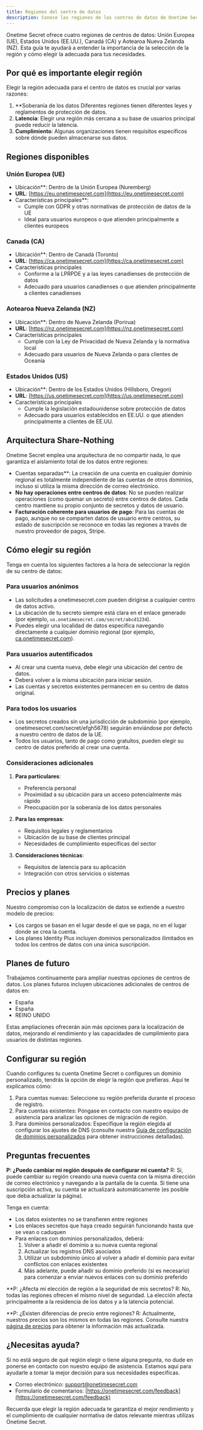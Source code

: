 ```yaml
---
title: Regiones del centro de datos
description: Conoce las regiones de los centros de datos de Onetime Secret y cómo elegir la adecuada para tus necesidades.
---
```


Onetime Secret ofrece cuatro regiones de centros de datos: Unión Europea (UE), Estados Unidos (EE.UU.), Canadá (CA) y Aotearoa Nueva Zelanda (NZ). Esta guía te ayudará a entender la importancia de la selección de la región y cómo elegir la adecuada para tus necesidades.

## Por qué es importante elegir región

Elegir la región adecuada para el centro de datos es crucial por varias razones:

1. **Soberanía de los datos Diferentes regiones tienen diferentes leyes y reglamentos de protección de datos.
2. **Latencia**: Elegir una región más cercana a su base de usuarios principal puede reducir la latencia.
3. **Cumplimiento**: Algunas organizaciones tienen requisitos específicos sobre dónde pueden almacenarse sus datos.

## Regiones disponibles

### Unión Europea (UE)

- Ubicación**: Dentro de la Unión Europea (Nuremberg)
- **URL**: [https://eu.onetimesecret.com](https://eu.onetimesecret.com)
- Características principales**:
  - Cumple con GDPR y otras normativas de protección de datos de la UE
  - Ideal para usuarios europeos o que atienden principalmente a clientes europeos

### Canada (CA)

- Ubicación**: Dentro de Canadá (Toronto)
- **URL**: [https://ca.onetimesecret.com](https://ca.onetimesecret.com)
- Características principales
  - Conforme a la LPRPDE y a las leyes canadienses de protección de datos
  - Adecuado para usuarios canadienses o que atienden principalmente a clientes canadienses

### Aotearoa Nueva Zelanda (NZ)

- Ubicación**: Dentro de Nueva Zelanda (Porirua)
- **URL**: [https://nz.onetimesecret.com](https://nz.onetimesecret.com)
- Características principales
  - Cumple con la Ley de Privacidad de Nueva Zelanda y la normativa local
  - Adecuado para usuarios de Nueva Zelanda o para clientes de Oceanía

### Estados Unidos (US)

- Ubicación**: Dentro de los Estados Unidos (Hillsboro, Oregon)
- **URL**: [https://us.onetimesecret.com](https://us.onetimesecret.com)
- Características principales
  - Cumple la legislación estadounidense sobre protección de datos
  - Adecuado para usuarios establecidos en EE.UU. o que atienden principalmente a clientes de EE.UU.

## Arquitectura Share-Nothing

Onetime Secret emplea una arquitectura de no compartir nada, lo que garantiza el aislamiento total de los datos entre regiones:

- Cuentas separadas**: La creación de una cuenta en cualquier dominio regional es totalmente independiente de las cuentas de otros dominios, incluso si utiliza la misma dirección de correo electrónico.
- **No hay operaciones entre centros de datos**: No se pueden realizar operaciones (como quemar un secreto) entre centros de datos. Cada centro mantiene su propio conjunto de secretos y datos de usuario.
- **Facturación coherente para usuarios de pago**: Para las cuentas de pago, aunque no se comparten datos de usuario entre centros, su estado de suscripción se reconoce en todas las regiones a través de nuestro proveedor de pagos, Stripe.

## Cómo elegir su región

Tenga en cuenta los siguientes factores a la hora de seleccionar la región de su centro de datos:

### Para usuarios anónimos

- Las solicitudes a onetimesecret.com pueden dirigirse a cualquier centro de datos activo.
- La ubicación de tu secreto siempre está clara en el enlace generado (por ejemplo, `us.onetimesecret.com/secret/abcd1234`).
- Puedes elegir una localidad de datos específica navegando directamente a cualquier dominio regional (por ejemplo, [ca.onetimesecret.com](https://ca.onetimesecret.com/)).

### Para usuarios autentificados

- Al crear una cuenta nueva, debe elegir una ubicación del centro de datos.
- Deberá volver a la misma ubicación para iniciar sesión.
- Las cuentas y secretos existentes permanecen en su centro de datos original.

### Para todos los usuarios

- Los secretos creados sin una jurisdicción de subdominio (por ejemplo, onetimesecret.com/secret/efgh5678) seguirán enviándose por defecto a nuestro centro de datos de la UE.
- Todos los usuarios, tanto de pago como gratuitos, pueden elegir su centro de datos preferido al crear una cuenta.

### Consideraciones adicionales

1. **Para particulares**:
   - Preferencia personal
   - Proximidad a su ubicación para un acceso potencialmente más rápido
   - Preocupación por la soberanía de los datos personales

2. **Para las empresas**:
   - Requisitos legales y reglamentarios
   - Ubicación de su base de clientes principal
   - Necesidades de cumplimiento específicas del sector

3. **Consideraciones técnicas**:
   - Requisitos de latencia para su aplicación
   - Integración con otros servicios o sistemas

## Precios y planes

Nuestro compromiso con la localización de datos se extiende a nuestro modelo de precios:

- Los cargos se basan en el lugar desde el que se paga, no en el lugar donde se crea la cuenta.
- Los planes Identity Plus incluyen dominios personalizados ilimitados en todos los centros de datos con una única suscripción.

## Planes de futuro

Trabajamos continuamente para ampliar nuestras opciones de centros de datos. Los planes futuros incluyen ubicaciones adicionales de centros de datos en:

- España
- España
- REINO UNIDO

Estas ampliaciones ofrecerán aún más opciones para la localización de datos, mejorando el rendimiento y las capacidades de cumplimiento para usuarios de distintas regiones.

## Configurar su región

Cuando configures tu cuenta Onetime Secret o configures un dominio personalizado, tendrás la opción de elegir la región que prefieras. Aquí te explicamos cómo:

1. Para cuentas nuevas: Seleccione su región preferida durante el proceso de registro.
2. Para cuentas existentes: Póngase en contacto con nuestro equipo de asistencia para analizar las opciones de migración de región.
3. Para dominios personalizados: Especifique la región elegida al configurar los ajustes de DNS (consulte nuestra [Guía de configuración de dominios personalizados](/docs/custom-domains/setup-guide) para obtener instrucciones detalladas).

## Preguntas frecuentes

**P: ¿Puedo cambiar mi región después de configurar mi cuenta?**
R: Sí, puede cambiar su región creando una nueva cuenta con la misma dirección de correo electrónico y navegando a la pantalla de la cuenta. Si tiene una suscripción activa, su cuenta se actualizará automáticamente (es posible que deba actualizar la página).

Tenga en cuenta:
- Los datos existentes no se transfieren entre regiones
- Los enlaces secretos que haya creado seguirán funcionando hasta que se vean o caduquen
- Para enlaces con dominios personalizados, deberá:
  1. Volver a añadir el dominio a su nueva cuenta regional
  2. Actualizar los registros DNS asociados
  3. Utilizar un subdominio único al volver a añadir el dominio para evitar conflictos con enlaces existentes
  4. Más adelante, puede añadir su dominio preferido (si es necesario) para comenzar a enviar nuevos enlaces con su dominio preferido


**P: ¿Afecta mi elección de región a la seguridad de mis secretos?
R: No, todas las regiones ofrecen el mismo nivel de seguridad. La elección afecta principalmente a la residencia de los datos y a la latencia potencial.

**P: ¿Existen diferencias de precio entre regiones?
R: Actualmente, nuestros precios son los mismos en todas las regiones. Consulte nuestra [página de precios](https://onetimesecret.com/pricing) para obtener la información más actualizada.

## ¿Necesitas ayuda?

Si no está seguro de qué región elegir o tiene alguna pregunta, no dude en ponerse en contacto con nuestro equipo de asistencia. Estamos aquí para ayudarle a tomar la mejor decisión para sus necesidades específicas.

- Correo electrónico: support@onetimesecret.com
- Formulario de comentarios: [https://onetimesecret.com/feedback](https://onetimesecret.com/feedback)

Recuerda que elegir la región adecuada te garantiza el mejor rendimiento y el cumplimiento de cualquier normativa de datos relevante mientras utilizas Onetime Secret.
